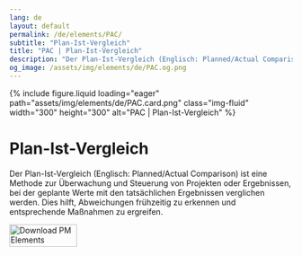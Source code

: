 ```yaml
---
lang: de
layout: default
permalink: /de/elements/PAC/
subtitle: "Plan-Ist-Vergleich"
title: "PAC | Plan-Ist-Vergleich"
description: "Der Plan-Ist-Vergleich (Englisch: Planned/Actual Comparison) ist eine Methode zur Überwachung und Steuerung von Projekten oder Ergebnissen, bei der geplante Werte mit den tatsächlichen Ergebnissen verglichen werden. Dies hilft, Abweichungen frühzeitig zu erkennen und entsprechende Maßnahmen zu ergreifen."
og_image: /assets/img/elements/de/PAC.og.png
---
```


{% include figure.liquid loading="eager" path="assets/img/elements/de/PAC.card.png" class="img-fluid" width="300" height="300" alt="PAC | Plan-Ist-Vergleich" %}

# Plan-Ist-Vergleich

Der Plan-Ist-Vergleich (Englisch: Planned/Actual Comparison) ist eine Methode zur Überwachung und Steuerung von Projekten oder Ergebnissen, bei der geplante Werte mit den tatsächlichen Ergebnissen verglichen werden. Dies hilft, Abweichungen frühzeitig zu erkennen und entsprechende Maßnahmen zu ergreifen.

<a href="https://apps.apple.com/app/apple-store/id6738084498?pt=127441684&ct=website&mt=8">
  <img src="{{ "assets/img/en/appstore.png" | relative_url }}" width="120" height="40" alt="Download PM Elements">
</a>
